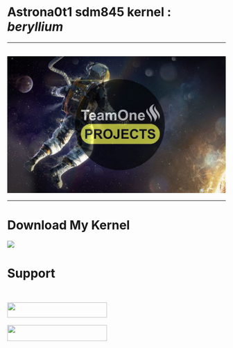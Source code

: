 <!DOCTYPE html>
<html>
 
<body>
<h1>Astrona0t1 sdm845 kernel : <i>beryllium</i></h1>
<hr ><br>
 <img src="banner.jpg" alt="" width="920"> 
<hr>
 
# Download My Kernel 
 
<a href="https://drive.google.com/drive/mobile/folders/1jBeoYjuYxFXOg9wvxKVXmLMJX7DwhGlw"><img src="https://telegra.ph/file/c699ab6eae8c2b45bd0f9.png" width="180px"></a>
 
# Support 
 
 </br>
 
<a href="https://t.me/TeamOneUpdates"><img src="https://img.shields.io/badge/Join-Telegram%20Channel-red.svg?logo=Telegram" width="230px" height="35px" ></a> </br> 

<a href="https://t.me/TeamOneProjectx"><img src="https://img.shields.io/badge/Join-Telegram%20Group-blue.svg?logo=telegram" width="230px" height="37px"></a>
</html> 
